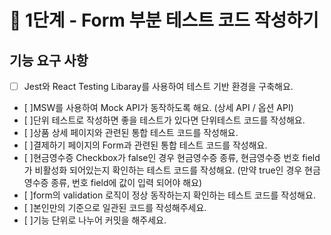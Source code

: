 # 🚀 1단계 - Form 부분 테스트 코드 작성하기

## 기능 요구 사항

- [ ] Jest와 React Testing Libaray를 사용하여 테스트 기반 환경을 구축해요.
- [ ]MSW를 사용하여 Mock API가 동작하도록 해요. (상세 API / 옵션 API)
- [ ]단위 테스트로 작성하면 좋을 테스트가 있다면 단위테스트 코드를 작성해요.
- [ ]상품 상세 페이지와 관련된 통합 테스트 코드를 작성해요.
- [ ]결제하기 페이지의 Form과 관련된 통합 테스트 코드를 작성해요.
- [ ]현금영수증 Checkbox가 false인 경우 현금영수증 종류, 현금영수증 번호 field가 비활성화 되어있는지 확인하는 테스트 코드를 작성해요. (만약 true인 경우 현금영수증 종류, 번호 field에 값이 입력 되어야 해요)
- [ ]form의 validation 로직이 정상 동작하는지 확인하는 테스트 코드를 작성해요.
- [ ]본인만의 기준으로 일관된 코드를 작성해주세요.
- [ ]기능 단위로 나누어 커밋을 해주세요.
